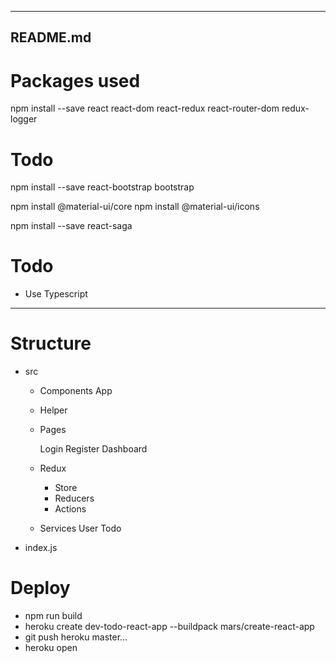 -------------------------------------------------------------------------------------
README.md
-------------------------------------------------------------------------------------

# Packages used 
npm install --save react react-dom react-redux react-router-dom redux-logger

# Todo

npm install --save react-bootstrap bootstrap

npm install @material-ui/core
npm install @material-ui/icons


npm install --save react-saga

# Todo
- Use Typescript

--------------------------------------------------------------------------------------

# Structure 

- src
    - Components
        App

    - Helper
        

    - Pages
        
        Login
        Register
        Dashboard

    - Redux
        - Store
        - Reducers
        - Actions

    - Services
        User
        Todo


- index.js

# Deploy

  - npm run build
  - heroku create dev-todo-react-app --buildpack mars/create-react-app
  - git push heroku master...
  - heroku open